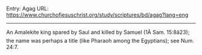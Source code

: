 Entry: Agag
URL: https://www.churchofjesuschrist.org/study/scriptures/bd/agag?lang=eng

---

An Amalekite king spared by Saul and killed by Samuel (1Â Sam. 15:8â23); the name was perhaps a title (like Pharaoh among the Egyptians); see Num. 24:7.
